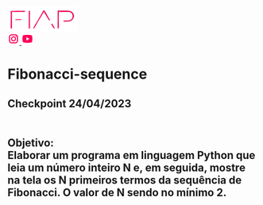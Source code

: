 <a href="https://www.fiap.com.br/">
<img src="fiap.png" width="140" height="50">
</a> <br>


<a href="https://www.instagram.com/fiapoficial/">
<img src="ig.png">
</a>

<a href="https://www.youtube.com/@FiapBrasil">
<img src="yt.png">
</a>

# Fibonacci-sequence

<h2> Checkpoint 24/04/2023 <h2>
  
<br>
  Objetivo:<br>
  Elaborar um programa em linguagem Python que leia um número inteiro N e, em seguida, mostre na tela os N primeiros termos da sequência de Fibonacci. O valor de N sendo no mínimo 2.

